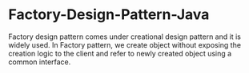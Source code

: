 # Factory-Design-Pattern-Java
 Factory design pattern comes under creational design pattern and it is widely used.  In Factory pattern, we create object without exposing the creation logic to the client and refer to newly created object using a common interface.
